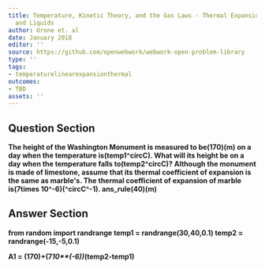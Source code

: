 ```yaml
---
title: Temperature, Kinetic Theory, and the Gas Laws - Thermal Expansion of Solids
  and Liquids
author: Urone et. al
date: January 2018
editor: ''
source: https://github.com/openwebwork/webwork-open-problem-library
type: ''
tags:
- temperaturelinearexpansionthermal
outcomes:
- TBD
assets: ''
---
```


## Question Section 

<b>
The height of the Washington Monument is measured to be(170)(m) on a day when the temperature is(temp1^circC). What will its height be on a day when the temperature falls to(temp2^circC)? Although the monument is made of limestone, assume that its thermal coefficient of expansion is the same as marble's. The thermal coefficient of expansion of marble is(7times 10^-6)(^circC^-1).
ans_rule(40)(m)



## Answer Section

from random import randrange
temp1 = randrange(30,40,0.1)
temp2 = randrange(-15,-5,0.1)

A1 = (170)+(7*10**(-6))*(temp2-temp1)